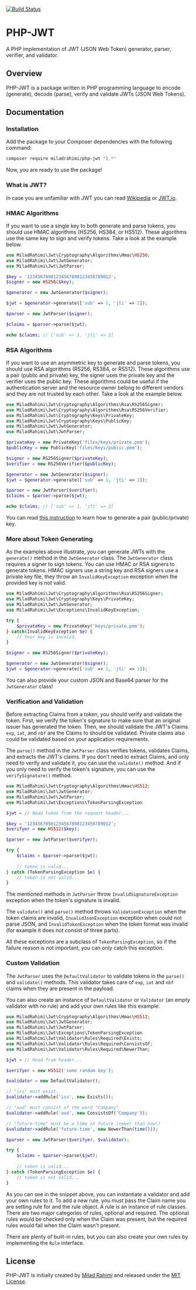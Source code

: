 [![Build Status](https://travis-ci.com/miladrahimi/php-jwt.svg?branch=master)](https://travis-ci.com/miladrahimi/php-jwt)

# PHP-JWT

A PHP implementation of JWT (JSON Web Token) generator, parser, verifier, and validator.

## Overview

PHP-JWT is a package written in PHP programming language to encode (generate), decode (parse), verify and validate JWTs 
(JSON Web Tokens).

## Documentation

### Installation

Add the package to your Composer dependencies with the following command:

```bash
composer require miladrahimi/php-jwt "1.*"
```

Now, you are ready to use the package!

### What is JWT?

In case you are unfamiliar with JWT you can read [Wikipedia](https://en.wikipedia.org/wiki/JSON_Web_Token) or 
[JWT.io](https://jwt.io).

### HMAC Algorithms

If you want to use a single key to both generate and parse tokens, you should use HMAC algorithms (HS256, HS384, or HS512). These algorithms use the same key to sign and verify tokens. Take a look at the example below.

```php
use MiladRahimi\Jwt\Cryptography\Algorithms\Hmac\HS256;
use MiladRahimi\Jwt\JwtGenerator;
use MiladRahimi\Jwt\JwtParser;

$key = '12345678901234567890123456789012';
$signer = new HS256($key);

$generator = new JwtGenerator($signer);

$jwt = $generator->generate(['sub' => 1, 'jti' => 2]);

$parser = new JwtParser($signer);

$claims = $parser->parse($jwt);

echo $claims; // ['sub' => 1, 'jti' => 2]
```

### RSA Algorithms

If you want to use an asymmetric key to generate and parse tokens,
you should use RSA algorithms (RS256, RS384, or RS512).
These algorithms use a pair (public and private) key,
the signer uses the private key and the verifier uses the public key.
These algorithms could be useful if the authentication server and the resource owner belong to different vendors and
they are not trusted by each other.
Take a look at the example below.

```php
use MiladRahimi\Jwt\Cryptography\Algorithms\Rsa\RS256Signer;
use MiladRahimi\Jwt\Cryptography\Algorithms\Rsa\RS256Verifier;
use MiladRahimi\Jwt\Cryptography\Keys\PrivateKey;
use MiladRahimi\Jwt\Cryptography\Keys\PublicKey;
use MiladRahimi\Jwt\JwtGenerator;
use MiladRahimi\Jwt\JwtParser;

$privateKey = new PrivateKey('files/keys/private.pem');
$publicKey = new PublicKey('files/keys/public.pem');

$signer = new RS256Signer($privateKey);
$verifier = new RS256Verifier($publicKey);

$generator = new JwtGenerator($signer);
$jwt = $generator->generate(['sub' => 1, 'jti' => 2]);

$parser = new JwtParser($verifier);
$claims = $parser->parse($jwt);

echo $claims; // ['sub' => 1, 'jti' => 2]
```

You can read [this instruction](https://en.wikibooks.org/wiki/Cryptography/Generate_a_keypair_using_OpenSSL) to learn how to generate a pair (public/private) key.

### More about Token Generating

As the examples above illustrate, you can generate JWTs with the `generate()` method in the `JwtGenerator` class.
The `JwtGenerator` class requires a signer to sign tokens. You can use HMAC or RSA signers to generate tokens.
HMAC signers use a string key and RSA signers use a private key file,
they throw an `InvalidKeyException` exception when the provided key is not valid.

```php
use MiladRahimi\Jwt\Cryptography\Algorithms\Rsa\RS256Signer;
use MiladRahimi\Jwt\Cryptography\Keys\PrivateKey;
use MiladRahimi\Jwt\JwtGenerator;
use MiladRahimi\Jwt\Exceptions\InvalidKeyException;

try {
    $privateKey = new PrivateKey('keys/private.pem');
} catch(InvalidKeyException $e) {
    // Your key is invalid.
}

$signer = new RS256Signer($privateKey);

$generator = new JwtGenerator($signer);
$jwt = $generator->generate(['sub' => 1, 'jti' => 2]);
```

You can also provide your custom JSON and Base64 parser for the `JwtGenerator` class!

### Verification and Validation

Before extracting Claims from a token, you should verify and validate the token. First, we verify the token's signature to make sure that an original issuer has generated the token. Then, we should validate the JWT's Claims. `exp`, `iat`, and `nbf` are the Claims to should be validated. Private claims also could be validated based on your application requirements.

The `parse()` method in the `JwtParser` class verifies tokens, validates Claims, and extracts the JWT's claims.
If you don't need to extract Claims, and only need to verify and validate it, you can use the `validate()` method.
And if you only need to verify the token's signature, you can use the `verifySignature()` method.

```php
use MiladRahimi\Jwt\Cryptography\Algorithms\Hmac\HS512;
use MiladRahimi\Jwt\JwtGenerator;
use MiladRahimi\Jwt\JwtParser;
use MiladRahimi\Jwt\Exceptions\TokenParsingException

$jwt = // Read token from the request header...

$key = '12345678901234567890123456789012';
$verifyer = new HS512($key);

$parser = new JwtParser($verifyer);

try {
    $claims = $parser->parse($jwt);
    
    // token is valid...
} catch (TokenParsingException $e) {
    // token is not valid...
}
```

The mentioned methods in `JwtParser` throw `InvalidSignatureException` exception when the token's signature is invalid.

The `validate()` and `parse()` method throws `ValidationException` when the token claims are invalid, `InvalidJsonException` exception when could not parse JSON, and `InvalidTokenException` when the token format was invalid (for example it does not consist of three parts).

All these exceptions are a subclass of  `TokenParsingException`, so if the failure reason is not important, you can only catch this exception.

### Custom Validation

The `JwtParser` uses the `DefaultValidator` to validate tokens in the `parse()` and `validate()` methods. This validator takes care of `exp`, `iat` and `nbf` claims when they are present in the payload.

You can also create an instance of `DefaultValidator` or `Validator` (an empty validator with no rule) and add your own rules like this example:

```php
use MiladRahimi\Jwt\Cryptography\Algorithms\Hmac\HS512;
use MiladRahimi\Jwt\JwtGenerator;
use MiladRahimi\Jwt\JwtParser;
use MiladRahimi\Jwt\Exceptions\TokenParsingException
use MiladRahimi\Jwt\Validator\Rules\Required\Exists;
use MiladRahimi\Jwt\Validator\Rules\Required\ConsistsOf;
use MiladRahimi\Jwt\Validator\Rules\Required\NewerThan;

$jwt = // Read from header...

$verifyer = new HS512('some random key');

$validator = new DefaultValidator();

// "iss" must exist.
$validator->addRule('iss', new Exists());

// "aud" must consist of the word "Company"
$validator->addRule('aud', new ConsistsOf('Company'));

// "future-time" must be a time in future (newer than now!)
$validator->addRule('future-time', new NewerThan(time()));

$parser = new JwtParser($verifyer, $validator);

try {
    $claims = $parser->parse($jwt);
    
    // token is valid...
} catch (TokenParsingException $e) {
    // token is not valid...
}
```

As you can see in the snippet above, you can instantiate a validator and add your own rules to it.
To add a new rule, you must pass the Claim name you are setting rule for and the rule object.
A rule is an instance of rule classes. There are two major categories of rules, optional and required.
The optional rules would be checked only when the Claim was present, but the required rules would fail when the Claim wasn't present.

There are plenty of built-in rules, but you can also create your own rules by implementing the `Rule` interface.

## License
PHP-JWT is initially created by [Milad Rahimi](http://miladrahimi.com)
and released under the [MIT License](http://opensource.org/licenses/mit-license.php).
